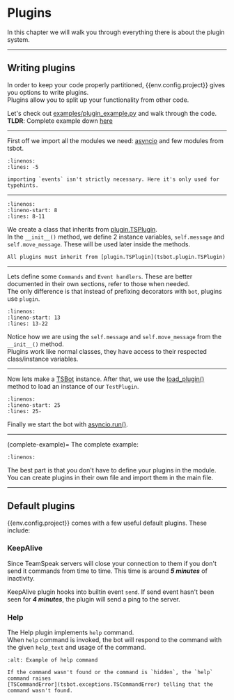 # Plugins

In this chapter we will walk you through everything there is about the plugin system.

---

## Writing plugins

In order to keep your code properly partitioned, {{env.config.project}} gives you options to write plugins.  
Plugins allow you to split up your functionality from other code.

Let's check out [examples/plugin_example.py](https://github.com/0x4aK/TSBot/blob/master/examples/plugin_example.py) and walk through the code.  
**TLDR**: Complete example down [here](complete-example)

---

First off we import all the modules we need: [asyncio](asyncio) and few modules from tsbot.

```{literalinclude} ../../examples/plugin_example.py
:linenos:
:lines: -5
```

```{note}
importing `events` isn't strictly necessary. Here it's only used for typehints.
```

---

```{literalinclude} ../../examples/plugin_example.py
:linenos:
:lineno-start: 8
:lines: 8-11
```

We create a class that inherits from [plugin.TSPlugin](tsbot.plugin.TSPlugin).  
In the `__init__()` method, we define 2 instance variables, `self.message` and `self.move_message`. These will be used later inside the methods.

```{important}
All plugins must inherit from [plugin.TSPlugin](tsbot.plugin.TSPlugin)
```

---

Lets define some `Commands` and `Event handlers`. These are better documented in their own sections, refer to those when needed.  
The only difference is that instead of prefixing decorators with `bot`, plugins use `plugin`.

```{literalinclude} ../../examples/plugin_example.py
:linenos:
:lineno-start: 13
:lines: 13-22
```

Notice how we are using the `self.message` and `self.move_message` from the `__init__()` method.  
Plugins work like normal classes, they have access to their respected class/instance variables.

---

Now lets make a [TSBot](tsbot.bot.TSBot) instance. After that, we use the
[load_plugin()](<tsbot.bot.TSBot.load_plugin()>) method to load an instance of our `TestPlugin`.

```{literalinclude} ../../examples/plugin_example.py
:linenos:
:lineno-start: 25
:lines: 25-
```

Finally we start the bot with [asyncio.run()](asyncio.run).

---

(complete-example)=
The complete example:

```{literalinclude} ../../examples/plugin_example.py
:linenos:
```

The best part is that you don't have to define your plugins in the module. You can create plugins in their own file and import them in the main file.

---

## Default plugins

{{env.config.project}} comes with a few useful default plugins. These include:

### KeepAlive

Since TeamSpeak servers will close your connection to them if you don't send it commands from time to time.
This time is around **_5 minutes_** of inactivity.

KeepAlive plugin hooks into builtin event `send`. If send event hasn't been seen for **_4 minutes_**,
the plugin will send a ping to the server.

### Help

The Help plugin implements `help` command.  
When `help` command is invoked, the bot will respond to the command with the given `help_text` and usage of the command.

```{image} ../img/plugins/help_example.png
:alt: Example of help command
```

```{note}
If the command wasn't found or the command is `hidden`, the `help` command raises
[TSCommandError](tsbot.exceptions.TSCommandError) telling that the command wasn't found.
```
